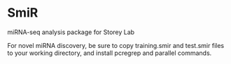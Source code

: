# SmiR
miRNA-seq analysis package for Storey Lab



For novel miRNA discovery, be sure to copy training.smir and test.smir files to your working directory, and install pcregrep and parallel commands.
